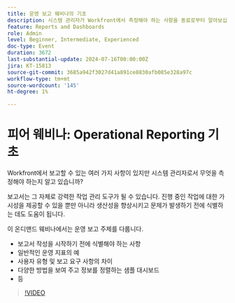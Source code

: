 ```yaml
---
title: 운영 보고 웨비나의 기초
description: 시스템 관리자가 Workfront에서 측정해야 하는 사항을 동료로부터 알아보십시오. 온디맨드 웨비나에서 주요 지표, 보고 요구 사항 및 샘플 대시보드를 살펴봅니다.
feature: Reports and Dashboards
role: Admin
level: Beginner, Intermediate, Experienced
doc-type: Event
duration: 3672
last-substantial-update: 2024-07-16T00:00:00Z
jira: KT-15813
source-git-commit: 3685a942f3027d41a891ce8830afb085e328a97c
workflow-type: tm+mt
source-wordcount: '145'
ht-degree: 1%

---
```



# 피어 웨비나: Operational Reporting 기초

Workfront에서 보고할 수 있는 여러 가지 사항이 있지만 시스템 관리자로서 무엇을 측정해야 하는지 알고 있습니까?

보고서는 그 자체로 강력한 작업 관리 도구가 될 수 있습니다. 진행 중인 작업에 대한 가시성을 제공할 수 있을 뿐만 아니라 생산성을 향상시키고 문제가 발생하기 전에 식별하는 데도 도움이 됩니다.

이 온디맨드 웨비나에서는 운영 보고 주제를 다룹니다.

* 보고서 작성을 시작하기 전에 식별해야 하는 사항
* 일반적인 운영 지표의 예
* 사용자 유형 및 보고 요구 사항의 차이
* 다양한 방법을 보여 주고 정보를 정렬하는 샘플 대시보드
* 등

>[!VIDEO](https://video.tv.adobe.com/v/3431007/?learn=on)
